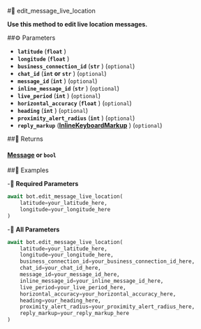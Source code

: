 #🔧 edit_message_live_location

**Use this method to edit live location messages.**

##⚙️ Parameters

- **`latitude`** (**`float`** )
- **`longitude`** (**`float`** )
- **`business_connection_id`** (**`str`** ) (`optional`)
- **`chat_id`** (**`int` or `str`** ) (`optional`)
- **`message_id`** (**`int`** ) (`optional`)
- **`inline_message_id`** (**`str`** ) (`optional`)
- **`live_period`** (**`int`** ) (`optional`)
- **`horizontal_accuracy`** (**`float`** ) (`optional`)
- **`heading`** (**`int`** ) (`optional`)
- **`proximity_alert_radius`** (**`int`** ) (`optional`)
- **`reply_markup`** (**[InlineKeyboardMarkup](../types/InlineKeyboardMarkup.md)** ) (`optional`)

##📲 Returns

#### [Message](../types/Message.md) or `bool`

##📀 Examples

-🪫 **Required Parameters**

```python
await bot.edit_message_live_location(
    latitude=your_latitude_here,
    longitude=your_longitude_here
)
```

-🔋 **All Parameters**

```python
await bot.edit_message_live_location(
    latitude=your_latitude_here,
    longitude=your_longitude_here,
    business_connection_id=your_business_connection_id_here,
    chat_id=your_chat_id_here,
    message_id=your_message_id_here,
    inline_message_id=your_inline_message_id_here,
    live_period=your_live_period_here,
    horizontal_accuracy=your_horizontal_accuracy_here,
    heading=your_heading_here,
    proximity_alert_radius=your_proximity_alert_radius_here,
    reply_markup=your_reply_markup_here
)
```
